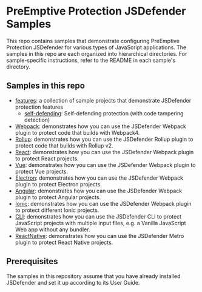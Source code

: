 # PreEmptive Protection JSDefender Samples

This repo contains samples that demonstrate configuring PreEmptive Protection JSDefender for various types of JavaScript applications. The samples in this repo are each organized into hierarchical directories. For sample-specific instructions, refer to the README in each sample's directory.

## Samples in this repo

- [features](features): a collection of sample projects that demonstrate JSDefender protection features
    - [self-defending](features/self-defending): Self-defending protection (with code tampering detection)
- [Webpack](Webpack): demonstrates how you can use the JSDefender Webpack plugin to protect code that builds with Webpack4.
- [Rollup](Rollup): demonstrates how you can use the JSDefender Rollup plugin to protect code that builds with Rollup v2.
- [React](React): demonstrates how you can use the JSDefender Webpack plugin to protect React projects.
- [Vue](Vue): demonstrates how you can use the JSDefender Webpack plugin to protect Vue projects.
- [Electron](Electron): demonstrates how you can use the JSDefender Webpack plugin to protect Electron projects.
- [Angular](Angular): demonstrates how you can use the JSDefender Webpack plugin to protect Angular projects.
- [Ionic](Ionic): demonstrates how you can use the JSDefender Webpack plugin to protect different Ionic projects.
- [CLI](CLI): demonstrates how you can use the JSDefender CLI to protect JavaScript projects with multiple input files, e.g. a Vanilla JavaScript Web app without any bundler.
- [ReactNative](ReactNative): demonstrates how you can use the JSDefender Metro plugin to protect React Native projects.

## Prerequisites

The samples in this repository assume that you have already installed JSDefender and set it up according to its User Guide.
